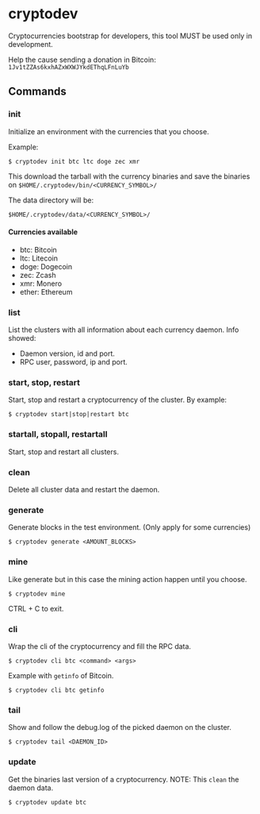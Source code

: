 # cryptodev

Cryptocurrencies bootstrap for developers, this tool MUST be used only in development.

Help the cause sending a donation in Bitcoin: `1Jv1tZZAs6kxhAZxWXWJYkdEThqLFnLuYb`

## Commands

### init

Initialize an environment with the currencies that you choose.

Example:

`$ cryptodev init btc ltc doge zec xmr`

This download the tarball with the currency binaries and save the binaries on
`$HOME/.cryptodev/bin/<CURRENCY_SYMBOL>/`

The data directory will be:

`$HOME/.cryptodev/data/<CURRENCY_SYMBOL>/`

#### Currencies available

- btc: Bitcoin
- ltc: Litecoin
- doge: Dogecoin
- zec: Zcash
- xmr: Monero
- ether: Ethereum

### list

List the clusters with all information about each currency daemon.
Info showed:
- Daemon version, id and port.
- RPC user, password, ip and port.

### start, stop, restart

Start, stop and restart a cryptocurrency of the cluster. By example:

`$ cryptodev start|stop|restart btc`

### startall, stopall, restartall

Start, stop and restart all clusters.

### clean

Delete all cluster data and restart the daemon.

### generate

Generate blocks in the test environment. (Only apply for some currencies)

`$ cryptodev generate <AMOUNT_BLOCKS>`

### mine

Like generate but in this case the mining action happen until you choose.

`$ cryptodev mine`

CTRL + C to exit.

### cli

Wrap the cli of the cryptocurrency and fill the RPC data.

`$ cryptodev cli btc <command> <args>`

Example with `getinfo` of Bitcoin.

`$ cryptodev cli btc getinfo`

### tail

Show and follow the debug.log of the picked daemon on the cluster.

`$ cryptodev tail <DAEMON_ID>`

### update

Get the binaries last version of a cryptocurrency. NOTE: This `clean` the daemon
data. 

`$ cryptodev update btc`
